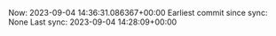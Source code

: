 Now: 2023-09-04 14:36:31.086367+00:00 Earliest commit since sync: None Last sync: 2023-09-04 14:28:09+00:00
